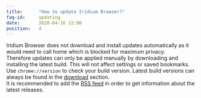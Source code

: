 ```yaml
---
title:		"How to update Iridium Browser?"
faq-id:		updating
date:		2020-04-16 12:00
position:	4
---
```

Iridium Browser does not download and install updates automatically as it would need to call home which is blocked 
for maximum privacy.   
Therefore updates can only be applied manually by downloading and installing the latest build. This will not affect 
settings or saved bookmarks.   
Use ```chrome://version``` to check your build version. Latest build versions can always be found in the 
[download](/downloads/ "download Iridium Browser / check for latest version") section.   
It is recommended to add the [RSS feed](https://iridiumbrowser.de/feed.xml "add RSS feed") in order to get 
information about the latest releases.   
